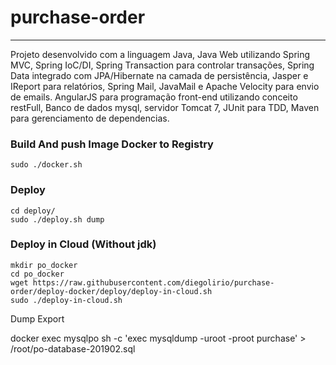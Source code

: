 # purchase-order
----------------------------
Projeto desenvolvido com a linguagem Java, 
Java Web utilizando Spring MVC, 
Spring IoC/DI, Spring Transaction para controlar transações, 
Spring Data integrado com JPA/Hibernate na camada de persistência, 
Jasper e IReport para relatórios, Spring Mail, JavaMail e Apache Velocity para envio de emails.
AngularJS para programação front-end utilizando conceito restFull,
Banco de dados mysql, servidor Tomcat 7, JUnit para TDD, Maven para gerenciamento de dependencias.

### Build And push Image Docker to Registry
```
sudo ./docker.sh
```

### Deploy
```
cd deploy/
sudo ./deploy.sh dump
```

### Deploy in Cloud (Without jdk)
```
mkdir po_docker
cd po_docker
wget https://raw.githubusercontent.com/diegolirio/purchase-order/deploy-docker/deploy/deploy-in-cloud.sh
sudo ./deploy-in-cloud.sh
```

Dump Export    

docker exec mysqlpo sh -c 'exec mysqldump -uroot -proot purchase' > /root/po-database-201902.sql
